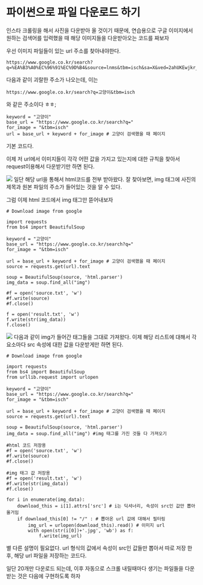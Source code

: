 # 파이썬으로 파일 다운로드 하기

인스타 크롤링을 해서 사진을 다운받아 올 것이기 때문에, 연습용으로 구글 이미지에서 원하는 검색어를 입력했을 때 해당 이미지들을 다운받아오는 코드를 짜보자

우선 이미지 파일들이 있는 url 주소를 찾아내야한다.
```
https://www.google.co.kr/search?q=%EA%B3%A0%EC%96%91%EC%9D%B4&source=lnms&tbm=isch&sa=X&ved=2ahUKEwjkr_jl0NzmAhWOv5QKHTWwB90Q_AUoAXoECA8QAw&biw=944&bih=947#imgrc=_
```
다음과 같이 괴랄한 주소가 나오는데, 이는
```
https://www.google.co.kr/search?q=고양이&tbm=isch
```
와 같은 주소이다 ㅎㅎ;
```
keyword = "고양이"
base_url = "https://www.google.co.kr/search?q="
for_image = "&tbm=isch"
url = base_url + keyword + for_image # 고양이 검색했을 때 페이지
```
기본 코드다.

이제 저 url에서 이미지들이 각각 어떤 값을 가지고 있는지에 대한 규칙을 찾아서 request이용해서 다운받기만 하면 된다.

![](https://i.imgur.com/jTa3fmS.png)
일단 해당 url을 통해서 html코드를 전부 받아왔다. 잘 찾아보면, img 태그에 사진의 제목과 원본 파일의 주소가 들어있는 것을 알 수 있다.

그럼 이제 html 코드에서 img 태그만 뜯어내보자

```
# Download image from google

import requests
from bs4 import BeautifulSoup

keyword = "고양이"
base_url = "https://www.google.co.kr/search?q="
for_image = "&tbm=isch"

url = base_url + keyword + for_image # 고양이 검색했을 때 페이지
source = requests.get(url).text

soup = BeautifulSoup(source, 'html.parser')
img_data = soup.find_all("img")

#f = open('source.txt', 'w')
#f.write(source)
#f.close()

f = open('result.txt', 'w')
f.write(str(img_data))
f.close()
```

![](https://i.imgur.com/hGvS1lA.png)
다음과 같이 img가 들어간 태그들을 그대로 가져왔다. 이제 해당 리스트에 대해서 각 요소마다 src 속성에 대한 값을 다운받게만 하면 된다.

```
# Download image from google

import requests
from bs4 import BeautifulSoup
from urllib.request import urlopen

keyword = "고양이"
base_url = "https://www.google.co.kr/search?q="
for_image = "&tbm=isch"

url = base_url + keyword + for_image # 고양이 검색했을 때 페이지
source = requests.get(url).text

soup = BeautifulSoup(source, 'html.parser')
img_data = soup.find_all("img") #img 태그를 가진 것들 다 가져오기

#html 코드 저장용
#f = open('source.txt', 'w')
#f.write(source)
#f.close()

#img 태그 값 저장용
#f = open('result.txt', 'w')
#f.write(str(img_data))
#f.close()

for i in enumerate(img_data):
    download_this = i[1].attrs['src'] # i는 딕셔너리, 속성이 src인 값만 뽑아올거임
    if download_this[0] != "/" : # 뽑아온 url 값에 대해서 필터링
        img_url = urlopen(download_this).read() # 이미지 url
        with open(str(i[0])+'.jpg', 'wb') as f:
            f.write(img_url)
```

별 다른 설명이 필요없다. url 형식의 값에서 속성이 src인 값들만 뽑아서 따로 저장 한 후, 해당 url 파일을 저장하는 코드다.

일단 20개만 다운로드 되는데, 이후 자동으로 스크롤 내릴때마다 생기는 파일들을 다운받는 것은 다음에 구현하도록 하자